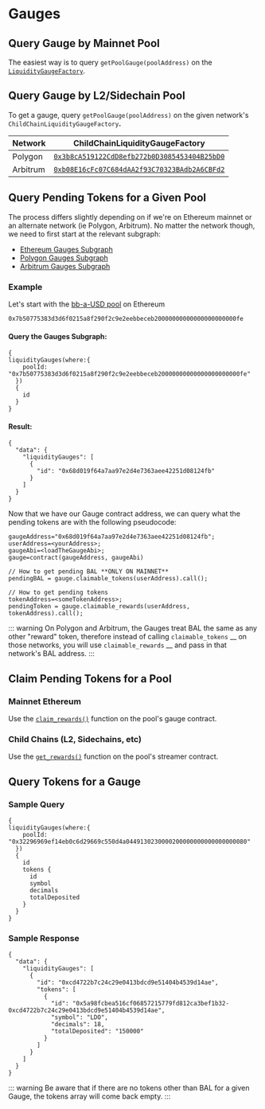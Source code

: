 # Gauges

## Query Gauge by Mainnet Pool

The easiest way is to query `getPoolGauge(poolAddress)` on the [`LiquidityGaugeFactory`](https://etherscan.io/address/0x4E7bBd911cf1EFa442BC1b2e9Ea01ffE785412EC#code).

## Query Gauge by L2/Sidechain Pool

To get a gauge, query `getPoolGauge(poolAddress)` on the given network's `ChildChainLiquidityGaugeFactory`**.**

| Network  | ChildChainLiquidityGaugeFactory                                                                                                     |
| -------- | ----------------------------------------------------------------------------------------------------------------------------------- |
| Polygon  | <span class="address-link">[`0x3b8cA519122CdD8efb272b0D3085453404B25bD0`](https://polygonscan.com/address/0x3b8cA519122CdD8efb272b0D3085453404B25bD0#code)</span> |
| Arbitrum | <span class="address-link">[`0xb08E16cFc07C684dAA2f93C70323BAdb2A6CBFd2`](https://arbiscan.io/address/0xb08E16cFc07C684dAA2f93C70323BAdb2A6CBFd2#code)</span>     |

## Query Pending Tokens for a Given Pool

The process differs slightly depending on if we're on Ethereum mainnet or an alternate network (ie Polygon, Arbitrum). No matter the network though, we need to first start at the relevant subgraph:

* [Ethereum Gauges Subgraph](https://thegraph.com/hosted-service/subgraph/balancer-labs/balancer-gauges)
* [Polygon Gauges Subgraph](https://thegraph.com/hosted-service/subgraph/balancer-labs/balancer-gauges-polygon)
* [Arbitrum Gauges Subgraph](https://thegraph.com/hosted-service/subgraph/balancer-labs/balancer-gauges-arbitrum)

### Example

Let's start with the [bb-a-USD pool](https://app.balancer.fi/#/pool/0x7b50775383d3d6f0215a8f290f2c9e2eebbeceb20000000000000000000000fe) on Ethereum

`0x7b50775383d3d6f0215a8f290f2c9e2eebbeceb20000000000000000000000fe`

#### Query the Gauges Subgraph:

```
{
liquidityGauges(where:{
    poolId: "0x7b50775383d3d6f0215a8f290f2c9e2eebbeceb20000000000000000000000fe"
  })
  {
    id
  }
}
```

#### Result:

```
{
  "data": {
    "liquidityGauges": [
      {
        "id": "0x68d019f64a7aa97e2d4e7363aee42251d08124fb"
      }
    ]
  }
}
```

Now that we have our Gauge contract address, we can query what the pending tokens are with the following pseudocode:

```
gaugeAddress="0x68d019f64a7aa97e2d4e7363aee42251d08124fb";
userAddress=<yourAddress>;
gaugeAbi=<loadTheGaugeAbi>;
gauge=contract(gaugeAddress, gaugeAbi)

// How to get pending BAL **ONLY ON MAINNET**
pendingBAL = gauge.claimable_tokens(userAddress).call();

// How to get pending tokens
tokenAddress=<someTokenAddress>;
pendingToken = gauge.claimable_rewards(userAddress, tokenAddress).call();
```

::: warning
On Polygon and Arbitrum, the Gauges treat BAL the same as any other "reward" token, therefore instead of calling `claimable_tokens` __ on those networks, you will use `claimable_rewards` __ and pass in that network's BAL address.
:::

## Claim Pending Tokens for a Pool

### Mainnet Ethereum

Use the [`claim_rewards()`](https://github.com/balancer-labs/balancer-v2-monorepo/blob/master/pkg/liquidity-mining/contracts/gauges/ethereum/LiquidityGaugeV5.vy#L440-L450) function on the pool's gauge contract.

### Child Chains (L2, Sidechains, etc)

Use the [`get_rewards()`](https://github.com/balancer-labs/balancer-v2-monorepo/blob/master/pkg/liquidity-mining/contracts/gauges/ChildChainStreamer.vy#L139-L148) function on the pool's streamer contract.

## Query Tokens for a Gauge

### Sample Query

```
{
liquidityGauges(where:{
    poolId: "0x32296969ef14eb0c6d29669c550d4a0449130230000200000000000000000080"
  })
  {
    id
    tokens {
      id
      symbol
      decimals
      totalDeposited
    }
  }
}
```

### Sample Response

```
{
  "data": {
    "liquidityGauges": [
      {
        "id": "0xcd4722b7c24c29e0413bdcd9e51404b4539d14ae",
        "tokens": [
          {
            "id": "0x5a98fcbea516cf06857215779fd812ca3bef1b32-0xcd4722b7c24c29e0413bdcd9e51404b4539d14ae",
            "symbol": "LDO",
            "decimals": 18,
            "totalDeposited": "150000"
          }
        ]
      }
    ]
  }
}
```

::: warning
Be aware that if there are no tokens other than BAL for a given Gauge, the tokens array will come back empty.
:::
